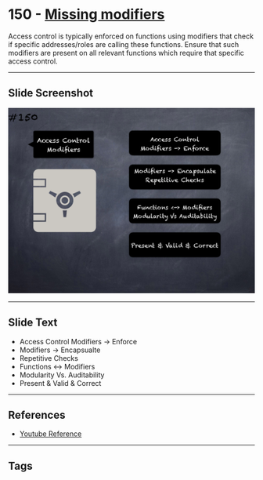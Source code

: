 # 150 - [Missing modifiers](Missing%20modifiers.md)
Access control is typically enforced on functions using modifiers that check if specific addresses/roles are calling these functions. Ensure that such modifiers are present on all relevant functions which require that specific access control.
___
## Slide Screenshot
![0150.png](../../images/5.%20Pitfalls%20and%20Best%20Practices%20201/150.png)
___
## Slide Text
- Access Control Modifiers -> Enforce
- Modifiers -> Encapsualte
- Repetitive Checks
- Functions <-> Modifiers
- Modularity Vs. Auditability
- Present & Valid & Correct
___
## References
- [Youtube Reference](https://youtu.be/pXoEIjHupXk?t=790)
___
## Tags